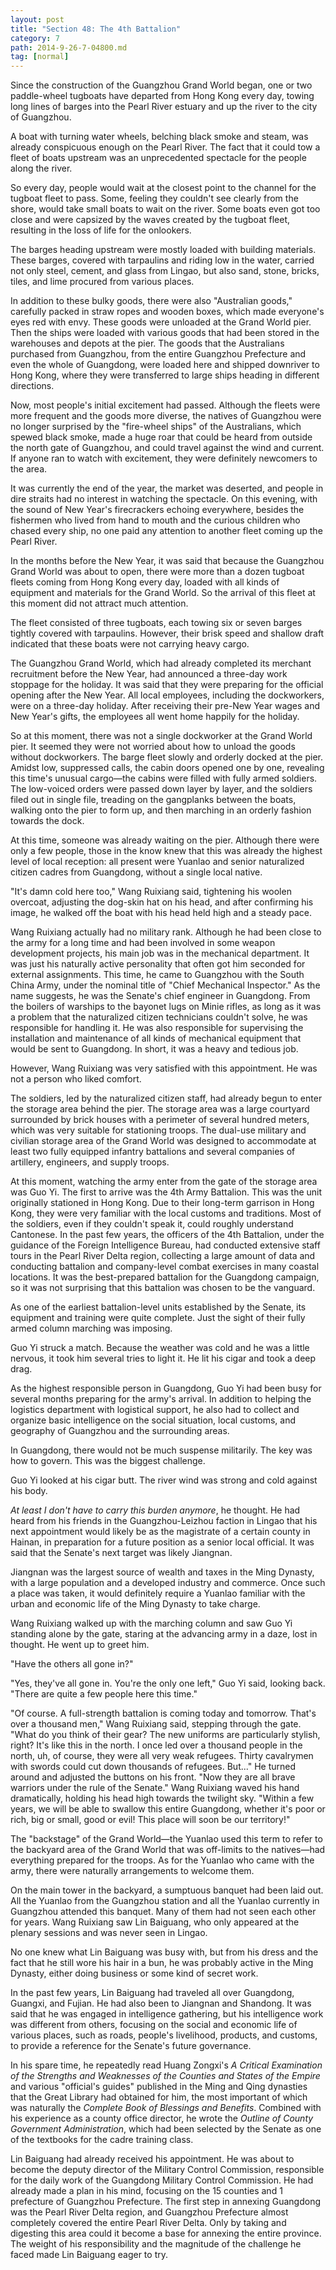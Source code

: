 ```yaml
---
layout: post
title: "Section 48: The 4th Battalion"
category: 7
path: 2014-9-26-7-04800.md
tag: [normal]
---
```


Since the construction of the Guangzhou Grand World began, one or two paddle-wheel tugboats have departed from Hong Kong every day, towing long lines of barges into the Pearl River estuary and up the river to the city of Guangzhou.

A boat with turning water wheels, belching black smoke and steam, was already conspicuous enough on the Pearl River. The fact that it could tow a fleet of boats upstream was an unprecedented spectacle for the people along the river.

So every day, people would wait at the closest point to the channel for the tugboat fleet to pass. Some, feeling they couldn't see clearly from the shore, would take small boats to wait on the river. Some boats even got too close and were capsized by the waves created by the tugboat fleet, resulting in the loss of life for the onlookers.

The barges heading upstream were mostly loaded with building materials. These barges, covered with tarpaulins and riding low in the water, carried not only steel, cement, and glass from Lingao, but also sand, stone, bricks, tiles, and lime procured from various places.

In addition to these bulky goods, there were also "Australian goods," carefully packed in straw ropes and wooden boxes, which made everyone's eyes red with envy. These goods were unloaded at the Grand World pier. Then the ships were loaded with various goods that had been stored in the warehouses and depots at the pier. The goods that the Australians purchased from Guangzhou, from the entire Guangzhou Prefecture and even the whole of Guangdong, were loaded here and shipped downriver to Hong Kong, where they were transferred to large ships heading in different directions.

Now, most people's initial excitement had passed. Although the fleets were more frequent and the goods more diverse, the natives of Guangzhou were no longer surprised by the "fire-wheel ships" of the Australians, which spewed black smoke, made a huge roar that could be heard from outside the north gate of Guangzhou, and could travel against the wind and current. If anyone ran to watch with excitement, they were definitely newcomers to the area.

It was currently the end of the year, the market was deserted, and people in dire straits had no interest in watching the spectacle. On this evening, with the sound of New Year's firecrackers echoing everywhere, besides the fishermen who lived from hand to mouth and the curious children who chased every ship, no one paid any attention to another fleet coming up the Pearl River.

In the months before the New Year, it was said that because the Guangzhou Grand World was about to open, there were more than a dozen tugboat fleets coming from Hong Kong every day, loaded with all kinds of equipment and materials for the Grand World. So the arrival of this fleet at this moment did not attract much attention.

The fleet consisted of three tugboats, each towing six or seven barges tightly covered with tarpaulins. However, their brisk speed and shallow draft indicated that these boats were not carrying heavy cargo.

The Guangzhou Grand World, which had already completed its merchant recruitment before the New Year, had announced a three-day work stoppage for the holiday. It was said that they were preparing for the official opening after the New Year. All local employees, including the dockworkers, were on a three-day holiday. After receiving their pre-New Year wages and New Year's gifts, the employees all went home happily for the holiday.

So at this moment, there was not a single dockworker at the Grand World pier. It seemed they were not worried about how to unload the goods without dockworkers. The barge fleet slowly and orderly docked at the pier. Amidst low, suppressed calls, the cabin doors opened one by one, revealing this time's unusual cargo—the cabins were filled with fully armed soldiers. The low-voiced orders were passed down layer by layer, and the soldiers filed out in single file, treading on the gangplanks between the boats, walking onto the pier to form up, and then marching in an orderly fashion towards the dock.

At this time, someone was already waiting on the pier. Although there were only a few people, those in the know knew that this was already the highest level of local reception: all present were Yuanlao and senior naturalized citizen cadres from Guangdong, without a single local native.

"It's damn cold here too," Wang Ruixiang said, tightening his woolen overcoat, adjusting the dog-skin hat on his head, and after confirming his image, he walked off the boat with his head held high and a steady pace.

Wang Ruixiang actually had no military rank. Although he had been close to the army for a long time and had been involved in some weapon development projects, his main job was in the mechanical department. It was just his naturally active personality that often got him seconded for external assignments. This time, he came to Guangzhou with the South China Army, under the nominal title of "Chief Mechanical Inspector." As the name suggests, he was the Senate's chief engineer in Guangdong. From the boilers of warships to the bayonet lugs on Minie rifles, as long as it was a problem that the naturalized citizen technicians couldn't solve, he was responsible for handling it. He was also responsible for supervising the installation and maintenance of all kinds of mechanical equipment that would be sent to Guangdong. In short, it was a heavy and tedious job.

However, Wang Ruixiang was very satisfied with this appointment. He was not a person who liked comfort.

The soldiers, led by the naturalized citizen staff, had already begun to enter the storage area behind the pier. The storage area was a large courtyard surrounded by brick houses with a perimeter of several hundred meters, which was very suitable for stationing troops. The dual-use military and civilian storage area of the Grand World was designed to accommodate at least two fully equipped infantry battalions and several companies of artillery, engineers, and supply troops.

At this moment, watching the army enter from the gate of the storage area was Guo Yi. The first to arrive was the 4th Army Battalion. This was the unit originally stationed in Hong Kong. Due to their long-term garrison in Hong Kong, they were very familiar with the local customs and traditions. Most of the soldiers, even if they couldn't speak it, could roughly understand Cantonese. In the past few years, the officers of the 4th Battalion, under the guidance of the Foreign Intelligence Bureau, had conducted extensive staff tours in the Pearl River Delta region, collecting a large amount of data and conducting battalion and company-level combat exercises in many coastal locations. It was the best-prepared battalion for the Guangdong campaign, so it was not surprising that this battalion was chosen to be the vanguard.

As one of the earliest battalion-level units established by the Senate, its equipment and training were quite complete. Just the sight of their fully armed column marching was imposing.

Guo Yi struck a match. Because the weather was cold and he was a little nervous, it took him several tries to light it. He lit his cigar and took a deep drag.

As the highest responsible person in Guangdong, Guo Yi had been busy for several months preparing for the army's arrival. In addition to helping the logistics department with logistical support, he also had to collect and organize basic intelligence on the social situation, local customs, and geography of Guangzhou and the surrounding areas.

In Guangdong, there would not be much suspense militarily. The key was how to govern. This was the biggest challenge.

Guo Yi looked at his cigar butt. The river wind was strong and cold against his body.

*At least I don't have to carry this burden anymore*, he thought. He had heard from his friends in the Guangzhou-Leizhou faction in Lingao that his next appointment would likely be as the magistrate of a certain county in Hainan, in preparation for a future position as a senior local official. It was said that the Senate's next target was likely Jiangnan.

Jiangnan was the largest source of wealth and taxes in the Ming Dynasty, with a large population and a developed industry and commerce. Once such a place was taken, it would definitely require a Yuanlao familiar with the urban and economic life of the Ming Dynasty to take charge.

Wang Ruixiang walked up with the marching column and saw Guo Yi standing alone by the gate, staring at the advancing army in a daze, lost in thought. He went up to greet him.

"Have the others all gone in?"

"Yes, they've all gone in. You're the only one left," Guo Yi said, looking back. "There are quite a few people here this time."

"Of course. A full-strength battalion is coming today and tomorrow. That's over a thousand men," Wang Ruixiang said, stepping through the gate. "What do you think of their gear? The new uniforms are particularly stylish, right? It's like this in the north. I once led over a thousand people in the north, uh, of course, they were all very weak refugees. Thirty cavalrymen with swords could cut down thousands of refugees. But..." He turned around and adjusted the buttons on his front. "Now they are all brave warriors under the rule of the Senate." Wang Ruixiang waved his hand dramatically, holding his head high towards the twilight sky. "Within a few years, we will be able to swallow this entire Guangdong, whether it's poor or rich, big or small, good or evil! This place will soon be our territory!"

The "backstage" of the Grand World—the Yuanlao used this term to refer to the backyard area of the Grand World that was off-limits to the natives—had everything prepared for the troops. As for the Yuanlao who came with the army, there were naturally arrangements to welcome them.

On the main tower in the backyard, a sumptuous banquet had been laid out. All the Yuanlao from the Guangzhou station and all the Yuanlao currently in Guangzhou attended this banquet. Many of them had not seen each other for years. Wang Ruixiang saw Lin Baiguang, who only appeared at the plenary sessions and was never seen in Lingao.

No one knew what Lin Baiguang was busy with, but from his dress and the fact that he still wore his hair in a bun, he was probably active in the Ming Dynasty, either doing business or some kind of secret work.

In the past few years, Lin Baiguang had traveled all over Guangdong, Guangxi, and Fujian. He had also been to Jiangnan and Shandong. It was said that he was engaged in intelligence gathering, but his intelligence work was different from others, focusing on the social and economic life of various places, such as roads, people's livelihood, products, and customs, to provide a reference for the Senate's future governance.

In his spare time, he repeatedly read Huang Zongxi's *A Critical Examination of the Strengths and Weaknesses of the Counties and States of the Empire* and various "official's guides" published in the Ming and Qing dynasties that the Great Library had obtained for him, the most important of which was naturally the *Complete Book of Blessings and Benefits*. Combined with his experience as a county office director, he wrote the *Outline of County Government Administration*, which had been selected by the Senate as one of the textbooks for the cadre training class.

Lin Baiguang had already received his appointment. He was about to become the deputy director of the Military Control Commission, responsible for the daily work of the Guangdong Military Control Commission. He had already made a plan in his mind, focusing on the 15 counties and 1 prefecture of Guangzhou Prefecture. The first step in annexing Guangdong was the Pearl River Delta region, and Guangzhou Prefecture almost completely covered the entire Pearl River Delta. Only by taking and digesting this area could it become a base for annexing the entire province. The weight of his responsibility and the magnitude of the challenge he faced made Lin Baiguang eager to try.